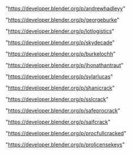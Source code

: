 "https://developer.blender.org/p/andrewhadleyy"

"https://developer.blender.org/p/georgeburke"

"https://developer.blender.org/p/lotlogistics"

"https://developer.blender.org/p/skydecade"

"https://developer.blender.org/p/burkelochh"

"https://developer.blender.org/p/jhonathantraut"

"https://developer.blender.org/p/sylarlucas"

"https://developer.blender.org/p/shanicrack"

"https://developer.blender.org/p/sslcrack"

"https://developer.blender.org/p/safeprocrack"

"https://developer.blender.org/p/saifcrack"

"https://developer.blender.org/p/procfullcracked"

"https://developer.blender.org/p/prolicensekeys"

